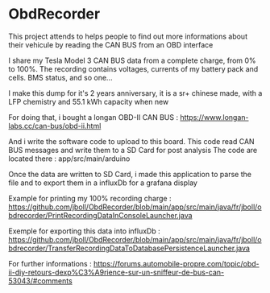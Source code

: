 # ObdRecorder

This project attends to helps people to find out more informations about their vehicule by reading the CAN BUS from an OBD interface

I share my Tesla Model 3 CAN BUS data from a complete charge, from 0% to 100%. The recording contains voltages, currents of my battery pack and cells. BMS status, and so one...

I make this dump for it's 2 years anniversary, it is a sr+ chinese made, with a LFP chemistry and 55.1 kWh capacity when new  

For doing that, i bought a longan OBD-II CAN BUS :
https://www.longan-labs.cc/can-bus/obd-ii.html

And i write the software code to upload to this board. 
This code read CAN BUS messages and write them to a SD Card for post analysis
The code are located there : app/src/main/arduino

Once the data are written to SD Card, i made this application to parse the file and to export them in a influxDb for a grafana display

Example for printing my 100% recording charge :
https://github.com/jboll/ObdRecorder/blob/main/app/src/main/java/fr/jboll/obdrecorder/PrintRecordingDataInConsoleLauncher.java

Exemple for exporting this data into influxDb :
https://github.com/jboll/ObdRecorder/blob/main/app/src/main/java/fr/jboll/obdrecorder/TransferRecordingDataToDatabasePersistenceLauncher.java


For further informations :
https://forums.automobile-propre.com/topic/obd-ii-diy-retours-dexp%C3%A9rience-sur-un-sniffeur-de-bus-can-53043/#comments


